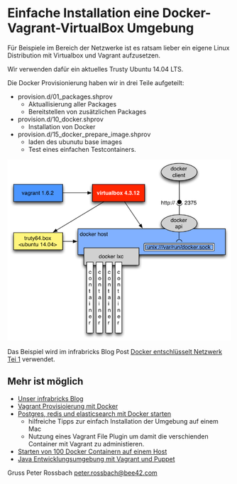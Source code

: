 # Einfache Installation eine Docker-Vagrant-VirtualBox Umgebung

Für Beispiele im Bereich der Netzwerke ist es ratsam lieber ein
eigene Linux Distribution mit Virtualbox und Vagrant aufzusetzen.

Wir verwenden dafür ein aktuelles Trusty Ubuntu 14.04 LTS.

Die Docker Provisionierung haben wir in drei Teile aufgeteilt:

  - provision.d/01_packages.shprov
    - Aktuallisierung aller Packages
    - Bereitstellen von zusätzlichen Packages
  - provision.d/10_docker.shprov
    - Installation von Docker
  - provision.d/15_docker_prepare_image.shprov
    - laden des ubunutu base images
    - Test eines einfachen Testcontainers.

![Docker Box](design-dockerbox.png)

Das Beispiel wird im infrabricks Blog Post [Docker entschlüsselt Netzwerk Tei 1](http://www.infrabricks.de/blog/2014/07/06/docker-entschlusselt-netzwerk/)  verwendet.

## Mehr ist möglich

  - [Unser infrabricks Blog](http://www.infrabricks.de)
  - [Vagrant Provisioierung mit Docker](http://docs.vagrantup.com/v2/provisioning/docker.html)
  - [Postgres, redis und elasticsearch mit Docker starten](http://maori.geek.nz/post/vagrant_with_docker_how_to_set_up_postgres_elasticsearch_and_redis_on_mac_os_x)
    - hilfreiche Tipps zur einfach Installation der Umgebung auf einem Mac
    - Nutzung eines Vagrant File Plugin um damit die verschienden Container mit Vagrant zu administieren.
  - [Starten von 100 Docker Containern auf einem Host](https://blog.codecentric.de/2014/01/leichtgewichtige-virtuelle-maschinen-mit-docker-oder-wie-man-100-vms-laufen/)
  - [Java Entwicklungsumgebung mit Vagrant und Puppet](http://jaxenter.de/artikel/Vagrant-Puppet-fuer-Java-Entwickler-Einweg-VMs-zur-Runtime-erstellen)

Gruss
Peter Rossbach <peter.rossbach@bee42.com>
